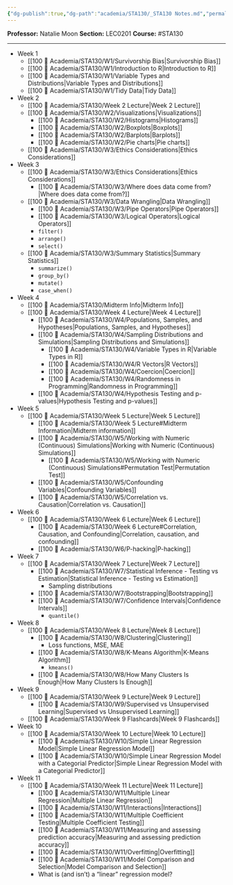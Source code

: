 ```yaml
---
{"dg-publish":true,"dg-path":"academia/STA130/_STA130 Notes.md","permalink":"/academia/sta-130/sta-130-notes/","created":"2024-01-15T15:36:05.063-05:00","updated":"2024-04-01T18:20:35.218-04:00"}
---
```



**Professor:** Natalie Moon
**Section:** LEC0201
**Course:** #STA130 

---
- Week 1
	- [[100 📒 Academia/STA130/W1/Survivorship Bias\|Survivorship Bias]]
	- [[100 📒 Academia/STA130/W1/Introduction to R\|Introduction to R]]
	- [[100 📒 Academia/STA130/W1/Variable Types and Distributions\|Variable Types and Distributions]]
	- [[100 📒 Academia/STA130/W1/Tidy Data\|Tidy Data]]
- Week 2
	- [[100 📒 Academia/STA130/Week 2 Lecture\|Week 2 Lecture]]
	- [[100 📒 Academia/STA130/W2/Visualizations\|Visualizations]]
		- [[100 📒 Academia/STA130/W2/Histograms\|Histograms]]
		- [[100 📒 Academia/STA130/W2/Boxplots\|Boxplots]]
		- [[100 📒 Academia/STA130/W2/Barplots\|Barplots]]
		- [[100 📒 Academia/STA130/W2/Pie charts\|Pie charts]]
	- [[100 📒 Academia/STA130/W3/Ethics Considerations\|Ethics Considerations]]
- Week 3
	- [[100 📒 Academia/STA130/W3/Ethics Considerations\|Ethics Considerations]]
		- [[100 📒 Academia/STA130/W3/Where does data come from?\|Where does data come from?]]
	- [[100 📒 Academia/STA130/W3/Data Wrangling\|Data Wrangling]]
		- [[100 📒 Academia/STA130/W3/Pipe Operators\|Pipe Operators]]
		- [[100 📒 Academia/STA130/W3/Logical Operators\|Logical Operators]]
		- `filter()`
		- `arrange()`
		- `select()`
	- [[100 📒 Academia/STA130/W3/Summary Statistics\|Summary Statistics]]
		- `summarize()`
		- `group_by()`
		- `mutate()`
		- `case_when()`
- Week 4
	- [[100 📒 Academia/STA130/Midterm Info\|Midterm Info]]
	- [[100 📒 Academia/STA130/Week 4 Lecture\|Week 4 Lecture]]
		- [[100 📒 Academia/STA130/W4/Populations, Samples, and Hypotheses\|Populations, Samples, and Hypotheses]]
		- [[100 📒 Academia/STA130/W4/Sampling Distributions and Simulations\|Sampling Distributions and Simulations]]
			- [[100 📒 Academia/STA130/W4/Variable Types in R\|Variable Types in R]]
			- [[100 📒 Academia/STA130/W4/R Vectors\|R Vectors]]
			- [[100 📒 Academia/STA130/W4/Coercion\|Coercion]]
			- [[100 📒 Academia/STA130/W4/Randomness in Programming\|Randomness in Programming]]
		- [[100 📒 Academia/STA130/W4/Hypothesis Testing and p-values\|Hypothesis Testing and p-values]]
- Week 5
	- [[100 📒 Academia/STA130/Week 5 Lecture\|Week 5 Lecture]]
		- [[100 📒 Academia/STA130/Week 5 Lecture#Midterm Information\|Midterm information]]
		- [[100 📒 Academia/STA130/W5/Working with Numeric (Continuous) Simulations\|Working with Numeric (Continuous) Simulations]]
			- [[100 📒 Academia/STA130/W5/Working with Numeric (Continuous) Simulations#Permutation Test\|Permutation Test]]
		- [[100 📒 Academia/STA130/W5/Confounding Variables\|Confounding Variables]]
		- [[100 📒 Academia/STA130/W5/Correlation vs. Causation\|Correlation vs. Causation]]
- Week 6
	- [[100 📒 Academia/STA130/Week 6 Lecture\|Week 6 Lecture]]
		- [[100 📒 Academia/STA130/Week 6 Lecture#Correlation, Causation, and Confounding\|Correlation, causation, and confounding]]
		- [[100 📒 Academia/STA130/W6/P-hacking\|P-hacking]]
- Week 7
	- [[100 📒 Academia/STA130/Week 7 Lecture\|Week 7 Lecture]]
		- [[100 📒 Academia/STA130/W7/Statistical Inference - Testing vs Estimation\|Statistical Inference - Testing vs Estimation]]
			- Sampling distributions
		- [[100 📒 Academia/STA130/W7/Bootstrapping\|Bootstrapping]]
		- [[100 📒 Academia/STA130/W7/Confidence Intervals\|Confidence Intervals]]
			- `quantile()`
- Week 8
	- [[100 📒 Academia/STA130/Week 8 Lecture\|Week 8 Lecture]]
		- [[100 📒 Academia/STA130/W8/Clustering\|Clustering]]
			- Loss functions, MSE, MAE
		- [[100 📒 Academia/STA130/W8/K-Means Algorithm\|K-Means Algorithm]]
			- `kmeans()`
		- [[100 📒 Academia/STA130/W8/How Many Clusters Is Enough\|How Many Clusters Is Enough]]
- Week 9
    - [[100 📒 Academia/STA130/Week 9 Lecture\|Week 9 Lecture]]
        - [[100 📒 Academia/STA130/W9/Supervised vs Unsupervised Learning\|Supervised vs Unsupervised Learning]]
    - [[100 📒 Academia/STA130/Week 9 Flashcards\|Week 9 Flashcards]]
- Week 10
    - [[100 📒 Academia/STA130/Week 10 Lecture\|Week 10 Lecture]]
        - [[100 📒 Academia/STA130/W10/Simple Linear Regression Model\|Simple Linear Regression Model]]
        - [[100 📒 Academia/STA130/W10/Simple Linear Regression Model with a Categorial Predictor\|Simple Linear Regression Model with a Categorial Predictor]]
- Week 11
    - [[100 📒 Academia/STA130/Week 11 Lecture\|Week 11 Lecture]]
        - [[100 📒 Academia/STA130/W11/Multiple Linear Regression\|Multiple Linear Regression]]
        - [[100 📒 Academia/STA130/W11/Interactions\|Interactions]]
        - [[100 📒 Academia/STA130/W11/Multiple Coefficient Testing\|Multiple Coefficient Testing]]
        - [[100 📒 Academia/STA130/W11/Measuring and assessing prediction accuracy\|Measuring and assessing prediction accuracy]]
        - [[100 📒 Academia/STA130/W11/Overfitting\|Overfitting]]
        - [[100 📒 Academia/STA130/W11/Model Comparison and Selection\|Model Comparison and Selection]]
        - What is (and isn’t) a “linear” regression model?
